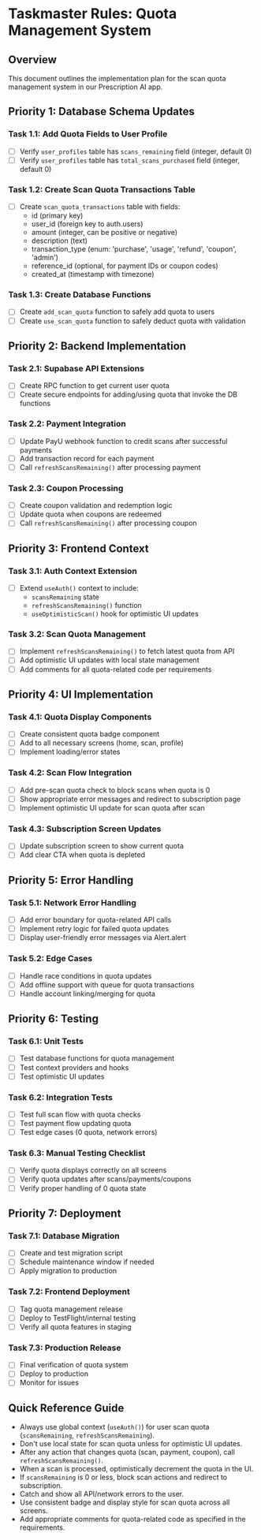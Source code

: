 # Taskmaster Rules: Quota Management System

## Overview
This document outlines the implementation plan for the scan quota management system in our Prescription AI app.

## Priority 1: Database Schema Updates

### Task 1.1: Add Quota Fields to User Profile
- [ ] Verify `user_profiles` table has `scans_remaining` field (integer, default 0)
- [ ] Verify `user_profiles` table has `total_scans_purchased` field (integer, default 0)

### Task 1.2: Create Scan Quota Transactions Table
- [ ] Create `scan_quota_transactions` table with fields:
  - id (primary key)
  - user_id (foreign key to auth.users)
  - amount (integer, can be positive or negative)
  - description (text)
  - transaction_type (enum: 'purchase', 'usage', 'refund', 'coupon', 'admin')
  - reference_id (optional, for payment IDs or coupon codes)
  - created_at (timestamp with timezone)

### Task 1.3: Create Database Functions
- [ ] Create `add_scan_quota` function to safely add quota to users
- [ ] Create `use_scan_quota` function to safely deduct quota with validation

## Priority 2: Backend Implementation

### Task 2.1: Supabase API Extensions
- [ ] Create RPC function to get current user quota
- [ ] Create secure endpoints for adding/using quota that invoke the DB functions

### Task 2.2: Payment Integration
- [ ] Update PayU webhook function to credit scans after successful payments
- [ ] Add transaction record for each payment
- [ ] Call `refreshScansRemaining()` after processing payment

### Task 2.3: Coupon Processing
- [ ] Create coupon validation and redemption logic
- [ ] Update quota when coupons are redeemed
- [ ] Call `refreshScansRemaining()` after processing coupon

## Priority 3: Frontend Context

### Task 3.1: Auth Context Extension
- [ ] Extend `useAuth()` context to include:
  - `scansRemaining` state
  - `refreshScansRemaining()` function
  - `useOptimisticScan()` hook for optimistic UI updates

### Task 3.2: Scan Quota Management
- [ ] Implement `refreshScansRemaining()` to fetch latest quota from API
- [ ] Add optimistic UI updates with local state management
- [ ] Add comments for all quota-related code per requirements

## Priority 4: UI Implementation

### Task 4.1: Quota Display Components
- [ ] Create consistent quota badge component
- [ ] Add to all necessary screens (home, scan, profile)
- [ ] Implement loading/error states

### Task 4.2: Scan Flow Integration
- [ ] Add pre-scan quota check to block scans when quota is 0
- [ ] Show appropriate error messages and redirect to subscription page
- [ ] Implement optimistic UI update for scan quota after scan

### Task 4.3: Subscription Screen Updates
- [ ] Update subscription screen to show current quota
- [ ] Add clear CTA when quota is depleted

## Priority 5: Error Handling

### Task 5.1: Network Error Handling
- [ ] Add error boundary for quota-related API calls
- [ ] Implement retry logic for failed quota updates
- [ ] Display user-friendly error messages via Alert.alert

### Task 5.2: Edge Cases
- [ ] Handle race conditions in quota updates
- [ ] Add offline support with queue for quota transactions
- [ ] Handle account linking/merging for quota

## Priority 6: Testing

### Task 6.1: Unit Tests
- [ ] Test database functions for quota management
- [ ] Test context providers and hooks
- [ ] Test optimistic UI updates

### Task 6.2: Integration Tests
- [ ] Test full scan flow with quota checks
- [ ] Test payment flow updating quota
- [ ] Test edge cases (0 quota, network errors)

### Task 6.3: Manual Testing Checklist
- [ ] Verify quota displays correctly on all screens
- [ ] Verify quota updates after scans/payments/coupons
- [ ] Verify proper handling of 0 quota state

## Priority 7: Deployment

### Task 7.1: Database Migration
- [ ] Create and test migration script
- [ ] Schedule maintenance window if needed
- [ ] Apply migration to production

### Task 7.2: Frontend Deployment
- [ ] Tag quota management release
- [ ] Deploy to TestFlight/internal testing
- [ ] Verify all quota features in staging

### Task 7.3: Production Release
- [ ] Final verification of quota system
- [ ] Deploy to production
- [ ] Monitor for issues

## Quick Reference Guide
- Always use global context (`useAuth()`) for user scan quota (`scansRemaining`, `refreshScansRemaining`).
- Don't use local state for scan quota unless for optimistic UI updates.
- After any action that changes quota (scan, payment, coupon), call `refreshScansRemaining()`.
- When a scan is processed, optimistically decrement the quota in the UI.
- If `scansRemaining` is 0 or less, block scan actions and redirect to subscription.
- Catch and show all API/network errors to the user.
- Use consistent badge and display style for scan quota across all screens.
- Add appropriate comments for quota-related code as specified in the requirements. 